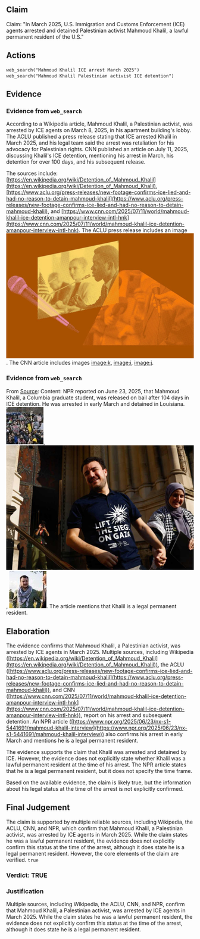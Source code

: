 ## Claim
Claim: "In March 2025, U.S. Immigration and Customs Enforcement (ICE) agents arrested and detained Palestinian activist Mahmoud Khalil, a lawful permanent resident of the U.S."

## Actions
```
web_search("Mahmoud Khalil ICE arrest March 2025")
web_search("Mahmoud Khalil Palestinian activist ICE detention")
```

## Evidence
### Evidence from `web_search`
According to a Wikipedia article, Mahmoud Khalil, a Palestinian activist, was arrested by ICE agents on March 8, 2025, in his apartment building's lobby. The ACLU published a press release stating that ICE arrested Khalil in March 2025, and his legal team said the arrest was retaliation for his advocacy for Palestinian rights. CNN published an article on July 11, 2025, discussing Khalil's ICE detention, mentioning his arrest in March, his detention for over 100 days, and his subsequent release.

The sources include: [https://en.wikipedia.org/wiki/Detention_of_Mahmoud_Khalil](https://en.wikipedia.org/wiki/Detention_of_Mahmoud_Khalil), [https://www.aclu.org/press-releases/new-footage-confirms-ice-lied-and-had-no-reason-to-detain-mahmoud-khalil](https://www.aclu.org/press-releases/new-footage-confirms-ice-lied-and-had-no-reason-to-detain-mahmoud-khalil), and [https://www.cnn.com/2025/07/11/world/mahmoud-khalil-ice-detention-amanpour-interview-intl-hnk](https://www.cnn.com/2025/07/11/world/mahmoud-khalil-ice-detention-amanpour-interview-intl-hnk). The ACLU press release includes an image ![image 1503](media/2025-07-20_10-33-1753007600-552960.jpg). The CNN article includes images <image:k>, <image:i>, <image:j>.


### Evidence from `web_search`
From [Source](https://www.npr.org/2025/06/23/nx-s1-5441691/mahmoud-khalil-interview): 
Content: NPR reported on June 23, 2025, that Mahmoud Khalil, a Columbia graduate student, was released on bail after 104 days in ICE detention. He was arrested in early March and detained in Louisiana. ![image 10363](media/2025-08-30_07-10-1756537802-695972.jpg), ![image 10361](media/2025-08-30_07-09-1756537799-874518.jpg), ![image 10362](media/2025-08-30_07-10-1756537800-627804.jpg). The article mentions that Khalil is a legal permanent resident.


## Elaboration
The evidence confirms that Mahmoud Khalil, a Palestinian activist, was arrested by ICE agents in March 2025. Multiple sources, including Wikipedia ([https://en.wikipedia.org/wiki/Detention_of_Mahmoud_Khalil](https://en.wikipedia.org/wiki/Detention_of_Mahmoud_Khalil)), the ACLU ([https://www.aclu.org/press-releases/new-footage-confirms-ice-lied-and-had-no-reason-to-detain-mahmoud-khalil](https://www.aclu.org/press-releases/new-footage-confirms-ice-lied-and-had-no-reason-to-detain-mahmoud-khalil)), and CNN ([https://www.cnn.com/2025/07/11/world/mahmoud-khalil-ice-detention-amanpour-interview-intl-hnk](https://www.cnn.com/2025/07/11/world/mahmoud-khalil-ice-detention-amanpour-interview-intl-hnk)), report on his arrest and subsequent detention. An NPR article ([https://www.npr.org/2025/06/23/nx-s1-5441691/mahmoud-khalil-interview](https://www.npr.org/2025/06/23/nx-s1-5441691/mahmoud-khalil-interview)) also confirms his arrest in early March and mentions he is a legal permanent resident.

The evidence supports the claim that Khalil was arrested and detained by ICE. However, the evidence does not explicitly state whether Khalil was a lawful permanent resident at the time of his arrest. The NPR article states that he is a legal permanent resident, but it does not specify the time frame.

Based on the available evidence, the claim is likely true, but the information about his legal status at the time of the arrest is not explicitly confirmed.


## Final Judgement
The claim is supported by multiple reliable sources, including Wikipedia, the ACLU, CNN, and NPR, which confirm that Mahmoud Khalil, a Palestinian activist, was arrested by ICE agents in March 2025. While the claim states he was a lawful permanent resident, the evidence does not explicitly confirm this status at the time of the arrest, although it does state he is a legal permanent resident. However, the core elements of the claim are verified. `true`

### Verdict: TRUE

### Justification
Multiple sources, including Wikipedia, the ACLU, CNN, and NPR, confirm that Mahmoud Khalil, a Palestinian activist, was arrested by ICE agents in March 2025. While the claim states he was a lawful permanent resident, the evidence does not explicitly confirm this status at the time of the arrest, although it does state he is a legal permanent resident.
